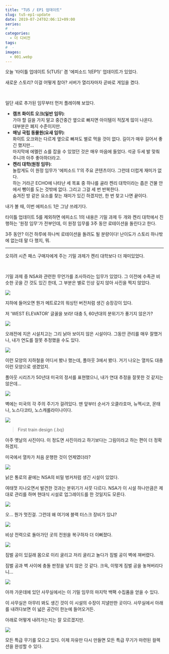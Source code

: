 ```yaml
---
title: "TU5 / EP1 업데이트"
slug: tu5-ep1-update
date: 2019-07-24T02:06:12+09:00
series:
#  - 
categories:
  - 더 디비전
tags:
#  - 
images:
  - 001.webp
---
```


오늘 '타이틀 업데이트 5(TU5)' 겸 '에피소드 1(EP1)' 업데이트가 있었다.

새로운 스토리? 이걸 어떻게 참아? 서버가 열리자마자 곧바로 게임을 켰다.

&nbsp;

일단 새로 추가된 임무부터 먼저 플레이해 보았다.

* **캠프 화이트 오크(일반 임무)**:  
  가야 할 길을 가지 말고 중간중간 옆으로 빠지면 아이템이 적잖게 많이 나온다.  
  대부분은 폐지 수준이지만.
* **매닝 국립 동물원(요새 임무)**:  
  화이트 오크와는 다르게 옆으로 빠져도 별로 먹을 것이 없다. 길이가 매우 길어서 좋긴 했지만...  
  마지막에 에멜린 쇼를 잡을 수 있었던 것은 매우 마음에 들었다. 석궁 두세 발 맞춰주니까 아주 좋아하더라고.
* **켄리 대학(원정 임무)**:  
  놀랍게도 이 원정 임무가 '에피소드 1'의 주요 콘텐츠이다. 그런데 더럽게 재미가 없다.  
  하는 거라곤 ECHO에 나타난 세 목표 중 하나를 골라 켄리 대학이라는 좁은 건물 안에서 뺑이를 도는 것밖에 없다. 그리고 그걸 세 번 반복한다.  
  숨겨진 방 같은 요소를 찾는 재미가 있긴 하겠지만, 한 번 찾고 나면 끝이다.

내가 볼 때, 이번 에피소드 1은 그냥 쓰레기다.

타이틀 업데이트 5를 제외하면 에피소드 1의 내용은 기밀 과제 두 개와 켄리 대학에서 진행하는 '원정 임무'가 전부인데, 이 원정 임무를 3주 동안 로테이션을 돌린다고 한다.

3주 동안? 이건 하루에 하나씩 로테이션을 돌려도 될 분량이다! 난이도가 스토리 하나밖에 없는데 말 다 했지, 뭐.

***

오히려 시즌 패스 구매자에게 주는 기밀 과제가 켄리 대학보다 더 재미있었다.

&nbsp;

기밀 과제 중 NSA와 관련한 무언가를 조사하라는 임무가 있었다. 그 이전에 수족관 비슷한 곳을 간 것도 있긴 한데, 그 부분은 별로 인상 깊지 않아 사진을 찍지 않았다.

![](001.webp)

지하에 들어오면 뭔가 메트로2의 워싱턴 버전처럼 생긴 승장강이 있다.

저 'WEST ELEVATOR' 글꼴을 보라! 대충 5, 60년대의 분위기가 풍기지 않은가?

![](002.webp)

오래전에 지은 시설치고는 그리 낡아 보이지 않은 시설이다. 그동안 관리를 매우 잘했거나, 내가 연도를 잘못 추정했을 수도 있다.

![](003.webp)

이런 모양의 지하철을 어디서 봤나 했는데, 폴아웃 3에서 봤다. 거기 나오는 열차도 대충 이런 모양으로 생겼었지.

폴아웃 시리즈가 50년대 미국의 정서를 표현했으니, 내가 연대 추정을 잘못한 것 같지는 않은데...

![](004.webp)

벽에는 미국의 각 주의 주기가 걸려있다. 맨 앞부터 순서가 오클라호마, 뉴멕시코, 몬태나, 노스다코타, 노스캐롤라이나이다.

![](005.webp)

> First train design
{.bq}

아주 옛날의 사진이다. 이 정도면 사진이라고 하기보다는 그림이라고 하는 편이 더 정확하겠지.

미국에서 열차가 처음 운행한 것이 언제였더라?

![](006.webp)

낡은 통로의 끝에는 NSA의 비밀 벙커처럼 생긴 시설이 있었다.

여태껏 지나오면서 발견한 것과는 분위기가 사뭇 다르다. NSA가 이 시설 하나만큼은 제대로 관리를 하며 현대식 시설로 업그레이드를 한 것일지도 모른다.

![](007.webp)

오... 뭔가 멋진걸. 그런데 왜 여기에 블랙 터스크 장비가 있냐?

![](008.webp)

비상 전력으로 돌아가던 곳의 전원을 복구하자 더 이뻐졌다.

![](009.webp)

짐벌 공이 있길래 몸으로 이리 굴리고 저리 굴리고 놀다가 짐벌 공이 벽에 껴버렸다.

짐벌 공과 벽 사이에 충돌 판정을 넣지 않은 것 같다. 크윽, 이렇게 짐벌 공을 놓쳐버리다니...

![](010.webp)

아까 가운데에 있던 사무실에서는 이 기밀 임무의 마지막 백팩 수집품을 얻을 수 있다.

이 사무실은 아무리 봐도 생긴 것이 이 시설의 수장이 지낼만한 곳이다. 사무실에서 아래를 내려다보면 이 넓은 공간이 한눈에 들어오거든.

아래로 어떻게 내려가는지는 잘 모르겠지만.

![](011.webp)

모든 특급 무기를 모으고 있다. 이제 자유만 다시 만들면 모든 특급 무기가 마련된 컬렉션을 완성할 수 있다.
